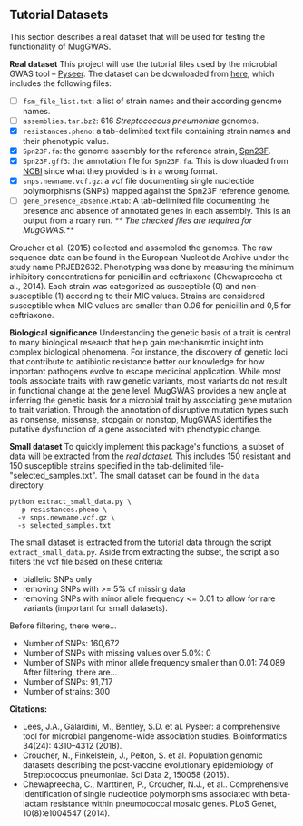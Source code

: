 ## Tutorial Datasets
This section describes a real dataset that will be used for testing the functionality of MugGWAS.

**Real dataset**
This project will use the tutorial files used by the microbial GWAS tool – [Pyseer](https://pyseer.readthedocs.io/en/master/tutorial.html). The dataset can be downloaded from [here](https://figshare.com/articles/dataset/pyseer_tutorial/7588832?file=14091179), which includes the following files:

- [ ] `fsm_file_list.txt`: a list of strain names and their according genome names.
- [ ] `assemblies.tar.bz2`: 616 *Streptococcus pneumoniae* genomes.
- [X] `resistances.pheno`: a tab-delimited text file containing strain names and their phenotypic value.
- [X] `Spn23F.fa`: the genome assembly for the reference strain, [Spn23F](https://journals.asm.org/doi/10.1128/jb.01343-08).
- [X] `Spn23F.gff3`: the annotation file for `Spn23F.fa`. This is downloaded from [NCBI](https://www.ncbi.nlm.nih.gov/nuccore/NC_011900.1) since what they provided is in a wrong format.
- [X] `snps.newname.vcf.gz`: a vcf file documenting single nucleotide polymorphisms (SNPs) mapped against the Spn23F reference genome.
- [ ] `gene_presence_absence.Rtab`: A tab-delimited file documenting the presence and absence of annotated genes in each assembly. This is an output from a roary run.
_** The checked files are required for MugGWAS.**_

Croucher et al. (2015) collected and assembled the genomes. The raw sequence data can be found in the European Nucleotide Archive under the study name PRJEB2632. Phenotyping was done by measuring the minimum inhibitory concentrations for penicillin and ceftriaxone (Chewapreecha et al., 2014). Each strain was categorized as susceptible (0) and non-susceptible (1) according to their MIC values. Strains are considered susceptible when MIC values are smaller than 0.06 for penicillin and 0,5 for ceftriaxone.

**Biological significance**
Understanding the genetic basis of a trait is central to many biological research that help gain mechanismtic insight into complex biological phenomena. For instance, the discovery of genetic loci that contribute to antibiotic resistance better our knowledge for how important pathogens evolve to escape medicinal application. While most tools associate traits with raw genetic variants, most variants do not result in functional change at the gene level. MugGWAS provides a new angle at inferring the genetic basis for a microbial trait by associating gene mutation to trait variation. Through the annotation of disruptive mutation types such as nonsense, missense, stopgain or nonstop, MugGWAS identifies the putative dysfunction of a gene associated with phenotypic change.

**Small dataset**
To quickly implement this package's functions, a subset of data will be extracted from the _real dataset_. This includes 150 resistant and 150 susceptible strains specified in the tab-delimited file-"selected_samples.txt". The small dataset can be found in the `data` directory.

```
python extract_small_data.py \
  -p resistances.pheno \
  -v snps.newname.vcf.gz \
  -s selected_samples.txt
```

The small dataset is extracted from the tutorial data through the script `extract_small_data.py`.
Aside from extracting the subset, the script also filters the vcf file based on these criteria:
- biallelic SNPs only
- removing SNPs with >= 5% of missing data
- removing SNPs with minor allele frequency <= 0.01 to allow for rare variants (important for small datasets).

Before filtering, there were...
- Number of SNPs: 160,672
- Number of SNPs with missing values over 5.0%: 0
- Number of SNPs with minor allele frequency smaller than 0.01: 74,089
After filtering, there are...
- Number of SNPs: 91,717
- Number of strains: 300

**Citations:**
- Lees, J.A., Galardini, M., Bentley, S.D. et al. Pyseer: a comprehensive tool for microbial pangenome-wide association studies. Bioinformatics 34(24): 4310–4312 (2018).
- Croucher, N., Finkelstein, J., Pelton, S. et al. Population genomic datasets describing the post-vaccine evolutionary epidemiology of Streptococcus pneumoniae. Sci Data 2, 150058 (2015).
- Chewapreecha, C., Marttinen, P., Croucher, N.J., et al.. Comprehensive identification of single nucleotide polymorphisms associated with beta-lactam resistance within pneumococcal mosaic genes. PLoS Genet, 10(8):e1004547 (2014).
